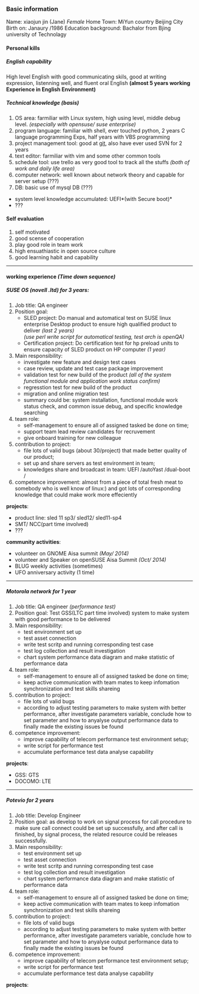 
### Basic information
Name: xiaojun jin (Jane) *Female*
Home Town: MiYun country Beijing City
Birth on: Janaury /1986
Education background: Bachalor from Bjing university of Technolagy

#### Personal kills
##### English capability
  High level English with good communicating skils, good at writing expression, listenning well, and fluent oral English **(almost 5 years working Experience in English Environment)**  

##### Technical  knowledge *(basis)*
  1. OS area: farmiliar with Linux system, high using level, middle debug level. *(especially with opensuse/ suse enterprise)*
  2. program language: familiar with shell, ever touched python, 2 years C language programming Exps, half years with VBS programming
  3. project management tool: good at [git](http://github.com/xjingitty/), also have ever used SVN for 2 years
  4. text editor: farmiliar with vim and some other common tools
  5. schedule tool: use trello as very good tool to track all the stuffs *(both of work and daily life area)*
  6. computer network: well known about network theory and capable for server setup (???)
  7. DB: basic use of mysql DB (???)
 
  * system level knowledge accumulated: UEFI*(with Secure boot)*
  * ???

#### Self evaluation
  1. self motivated
  2. good scense of cooperation
  3. play good role in team work
  4. high ensuathiastic in open source culture
  5. good learning habit and capability

---
#### working experience *(Time down sequence)*
##### SUSE OS *(novell .ltd)* for 3 years:
1. Job title: QA engineer
2. Position goal: 
	* SLED project: Do manual and automatical test on SUSE linux enterprise Desktop product to ensure high qualified product to deliver *(last 2 years)*    
	*(use perl write script for automatical testing, test arch is openQA)*
	* Certification project: Do certification test for hp preload units to ensure capacity of SLED product on HP computer *(1 year)*
3. Main responsibility:
	* investigate new feature and design test cases
	* case review, update and test case package improvement
	* validation test for new build of the product *(all of the system functional module and application work status confirm)*
	* regresstion test for new build of the product
	* migration and online migration test
	* summary could be: system installation, functional module work status check, and common issue debug, and specific knowledge searching
3. team role: 
	* self-management to ensure all of assigned tasked be done on time; 
	* support team lead review candidates for recruvement
	* give onboard training for new colleague
4. contribution to project: 
	* file lots of valid bugs (about 30/project) that made better quality of our product; 
	* set up and share servers as test environment in team; 
	* knowledges share and broadcast in team: UEFI /autoYast /dual-boot / 
5. competence improvement: almost from a piece of total fresh meat to somebody who is well know of linux:) and got lots of corresponding knowledge that could make work more effeciently

**projects**:
* product line: sled 11 sp3/ sled12/ sled11-sp4
* SMT/ NCC(part time involved)
* ???

**community activities**:
* volunteer on GNOME Aisa summit *(May/ 2014)*
* volunteer and Speaker on openSUSE Aisa Summit *(Oct/ 2014)*
* BLUG weekly activities (sometimes)
* UFO anniversary activity (1 time)

---
##### Motorola network for 1 year
1. Job title: QA engineer *(performance test)*
2. Position goal: Test GSS(LTC part time involved) system to make system with good performance to be delivered
3. Main responsibility:
	* test environment set up
	* test asset connection
	* write test scritp and running corresponding test case
	* test log collection and result investigation
	* chart system performance data diagram and make statistic of performance data
3. team role: 
	* self-management to ensure all of assigned tasked be done on time; 
	* keep active communication with team mates to keep infomation synchronization and test skills shareing
4. contribution to project: 
	* file lots of valid bugs
	* according to adjust testing parameters to make system with better performance, after investigate parameters variable, conclude how to set parameter and how to anyalyse output performance data to finally made the existing issues be found
5. competence improvement: 
	* improve capability of telecom performance test environment setup;
	* write script for performance test
	* accumulate performance test data analyse capability

**projects**:
* GSS: GTS
* DOCOMO: LTE 

---
##### Potevio for 2 years
1. Job title: Develop Engineer 
2. Position goal: as develop to work on signal process for call procedure to make sure call connect could be set up successfully, and after call is finished, by signal process, the related resource could be releases successfully.
3. Main responsibility:
	* test environment set up
	* test asset connection
	* write test scritp and running corresponding test case
	* test log collection and result investigation
	* chart system performance data diagram and make statistic of performance data
3. team role: 
	* self-management to ensure all of assigned tasked be done on time; 
	* keep active communication with team mates to keep infomation synchronization and test skills shareing
4. contribution to project: 
	* file lots of valid bugs
	* according to adjust testing parameters to make system with better performance, after investigate parameters variable, conclude how to set parameter and how to anyalyse output performance data to finally made the existing issues be found
5. competence improvement: 
	* improve capability of telecom performance test environment setup;
	* write script for performance test
	* accumulate performance test data analyse capability

**projects**:
